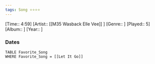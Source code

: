 ```yaml
---
tags: Song ⭐⭐⭐⭐ 
---
```

[Time:: 4:59]
[Artist:: [[M35 Wasback Elle Vee]] ]
[Genre:: ]
[Played:: 5]
[Album:: ]
[Year:: ]
### Dates
````dataview
TABLE Favorite_Song
WHERE Favorite_Song = [[Let It Go]]
````